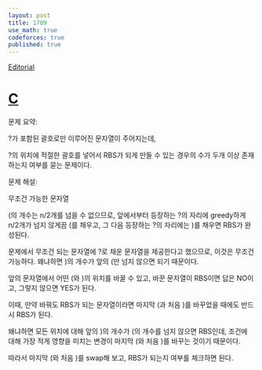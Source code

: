 ```yaml
---
layout: post
title: 1709
use_math: true
codeforces: true
published: true
---
```

[Editorial](https://codeforces.com/blog/entry/105164)

# [C](https://codeforces.com/contest/1709/problem/C)

문제 요약:

?가 포함된 괄호로만 이루어진 문자열이 주어지는데, 

?의 위치에 적절한 괄호를 넣어서 RBS가 되게 만들 수 있는 경우의 수가 두개 이상 존재하는지 여부를 묻는 문제이다.

문제 해설:

무조건 가능한 문자열

$($의 개수는 n/2개를 넘을 수 없으므로, 앞에서부터 등장하는 ?의 자리에 greedy하게 n/2개가 넘지 않게끔 $($를 채우고, 그 다음 등장하는 ?의 자리에는 $)$를 채우면  RBS가 완성된다.

문제에서 무조건 되는 문자열에 ?로 채운 문자열을 제공한다고 했으므로, 이것은 무조건 가능하다. 왜냐하면 $)$의 개수가 앞의 $($만 넘지 않으면 되기 때문이다.

앞의 문자열에서 어떤 $($와 $)$의 위치를 바꿀 수 있고, 바꾼 문자열이 RBS이면 답은 NO이고, 그렇지 않으면 YES가 된다.

이때, 만약 바꿔도 RBS가 되는 문자열이라면 마지막 $($과 처음 $)$를 바꾸었을 때에도 반드시 RBS가 된다.

왜냐하면 모든 위치에 대해 앞의 $)$의 개수가 $($의 개수를 넘지 않으면 RBS인데, 조건에 대해 가장 적게 영향을 미치는 변경이 마지막 $($와 처음 $)$를 바꾸는 것이기 때문이다.

따라서 마지막 $($와 처음 $)$를 swap해 보고, RBS가 되는지 여부를 체크하면 된다.